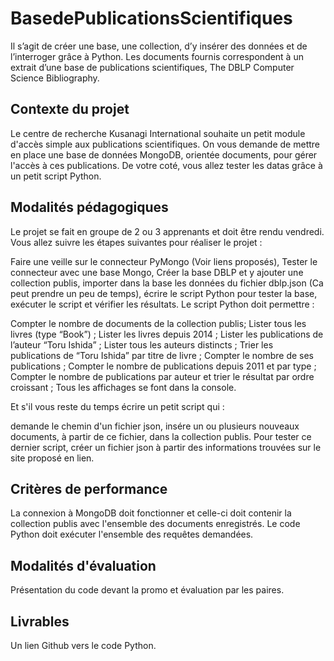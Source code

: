 # BasedePublicationsScientifiques


Il s’agit de créer une base, une collection, d’y insérer des données et de l’interroger grâce à Python. Les documents fournis correspondent à un extrait d’une base de publications scientifiques, The DBLP Computer Science Bibliography.


## Contexte du projet


Le centre de recherche Kusanagi International souhaite un petit module d'accès simple aux publications scientifiques. On vous demande de mettre en place une base de données MongoDB, orientée documents, pour gérer l'accès à ces publications. De votre coté, vous allez tester les datas grâce à un petit script Python.

## Modalités pédagogiques

Le projet se fait en groupe de 2 ou 3 apprenants et doit être rendu vendredi. Vous allez suivre les étapes suivantes pour réaliser le projet :

Faire une veille sur le connecteur PyMongo (Voir liens proposés),
Tester le connecteur avec une base Mongo,
Créer la base DBLP et y ajouter une collection publis,
importer dans la base les données du fichier dblp.json (Ca peut prendre un peu de temps),
écrire le script Python pour tester la base,
exécuter le script et vérifier les résultats.
Le script Python doit permettre :

Compter le nombre de documents de la collection publis;
Lister tous les livres (type “Book”) ;
Lister les livres depuis 2014 ;
Lister les publications de l’auteur “Toru Ishida” ;
Lister tous les auteurs distincts ;
Trier les publications de “Toru Ishida” par titre de livre ;
Compter le nombre de ses publications ;
Compter le nombre de publications depuis 2011 et par type ;
Compter le nombre de publications par auteur et trier le résultat par ordre croissant ;
Tous les affichages se font dans la console.

Et s'il vous reste du temps écrire un petit script qui :

demande le chemin d'un fichier json,
insére un ou plusieurs nouveaux documents, à partir de ce fichier, dans la collection publis.
Pour tester ce dernier script, créer un fichier json à partir des informations trouvées sur le site proposé en lien.

## Critères de performance


La connexion à MongoDB doit fonctionner et celle-ci doit contenir la collection publis avec l'ensemble des documents enregistrés. Le code Python doit exécuter l'ensemble des requêtes demandées.

## Modalités d'évaluation


Présentation du code devant la promo et évaluation par les paires.

## Livrables

Un lien Github vers le code Python.
